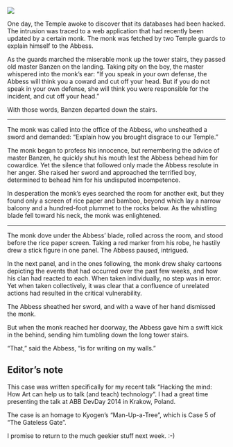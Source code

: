 ![](/pages/case-164/abbess.jpg)

One day, the Temple awoke to discover that its databases had
been hacked.  The intrusion was traced to a web application
that had recently been updated by a certain monk.  The monk
was fetched by two Temple guards to explain himself to the
Abbess.

As the guards marched the miserable monk up the tower
stairs, they passed old master Banzen on the landing.
Taking pity on the boy, the master whispered into the monk’s
ear: “If you speak in your own defense, the Abbess will
think you a coward and cut off your head.  But if you do not
speak in your own defense, she will think you were
responsible for the incident, and cut off your head.”

With those words, Banzen departed down the stairs.

----------

The monk was called into the office of the Abbess, who unsheathed a sword and demanded: “Explain how you brought disgrace to our Temple.”

The monk began to profess his innocence, but remembering the advice of master Banzen, he quickly shut his mouth lest the Abbess behead him for cowardice.  Yet the silence that followed only made the Abbess resolute in her anger.  She raised her sword and approached the terrified boy, determined to behead him for his undisputed incompetence.

In desperation the monk’s eyes searched the room for another exit, but they found only a screen of rice paper and bamboo, beyond which lay a narrow balcony and a hundred-foot plummet to the rocks below.  As the whistling blade fell toward his neck, the monk was enlightened.

----------

The monk dove under the Abbess’ blade, rolled across the room, and stood before the rice paper screen.  Taking a red marker from his robe, he hastily drew a stick figure in one panel.  The Abbess paused, intrigued.

In the next panel, and in the ones following, the monk drew shaky cartoons depicting the events that had occurred over the past few weeks, and how his clan had reacted to each.  When taken individually, no step was in error.  Yet when taken collectively, it was clear that a confluence of unrelated actions had resulted in the critical vulnerability.

The Abbess sheathed her sword, and with a wave of her hand dismissed the monk.

But when the monk reached her doorway, the Abbess gave him a swift kick in the behind, sending him tumbling down the long tower stairs.

“That,” said the Abbess, “is for writing on my walls.”

## Editor’s note

This case was written specifically for my recent talk
“Hacking the mind: How Art can help us to talk (and teach) technology“.
I had a great time presenting the talk at
ABB DevDay 2014 in Krakow, Poland.

The case is an homage to Kyogen’s
“Man-Up-a-Tree”,
which is Case 5 of “The Gateless Gate”.

I promise to return to the much geekier stuff next week.  :-)

